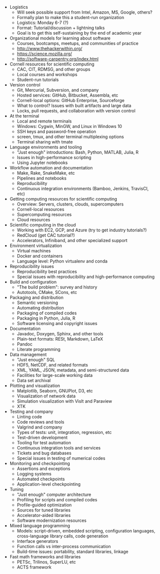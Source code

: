- Logistics
  - Will seek possible support from Intel, Amazon, MS, Google, others?
  - Formally plan to make this a student-run organization
  - Logistics: Monday 6-7 (?)
  - Format: Tutorial/discussion + lightning talks
  - Goal is to get this self-sustaining by the end of academic year
- Organizational models for learning about software
  - Courses, bootcamps, meetups, and communities of practice
  - <http://www.thehackerwithin.org/>
  - <https://science.mozilla.org/>
  - <http://software-carpentry.org/index.html>
- Cornell resources for scientific computing
  - CAC, CIT, RDMSG, and other groups
  - Local courses and workshops
  - Student-run tutorials
- Version control
  - Git, Mercurial, Subversion, and company
  - Hosted services: GitHub, Bitbucket, Assembla, etc
  - Cornell-local options: GitHub Enterprise, Sourceforge
  - What to control?  Issues with built artifacts and large data
  - Locks, pull requests, and collaboration with version control
- At the terminal
  - Local and remote terminals
  - Windows: Cygwin, MinGW, and Linux in Windows 10
  - SSH keys and password-free operation
  - screen, tmux, and other terminal multiplexing options
  - Terminal sharing with tmate
- Language environments and tooling
  - "Just enough" introductions: Bash, Python, MATLAB, Julia, R
  - Issues in high-performance scripting
  - Using Jupyter notebooks
- Workflow automation and documentation
  - Make, Rake, SnakeMake, etc
  - Pipelines and notebooks
  - Reproducibility
  - Continuous integration environments (Bamboo, Jenkins, TravisCI, etc)
- Getting computing resources for scientific computing
  - Overview: Servers, clusters, clouds, supercomputers
  - Cornell-local resources
  - Supercomputing resources
  - Cloud resources
- Scientific computing in the cloud
  - Working with EC2, GCP, and Azure (try to get industry tutorials?)
  - RedCloud (get CAC tutorial?)
  - Accelerators, Infiniband, and other specialized support
- Environment virtualization
  - Virtual machines
  - Docker and containers
  - Language level: Python virtualenv and conda
- Reproducibility issues
  - Reproducibility best practices
  - Special issues with reproducibility and high-performance computing
- Build and configuration
  - "The build problem": survey and history
  - Autotools, CMake, SCons, etc
- Packaging and distribution
  - Semantic versioning
  - Automating distribution
  - Packaging of compiled codes
  - Packaging in Python, Julia, R
  - Software licensing and copyright issues
- Documentation
  - Javadoc, Doxygen, Sphinx, and other tools
  - Plain-text formats: RESt, Markdown, LaTeX
  - Pandoc
  - Literate programming
- Data management
  - "Just enough" SQL
  - HDF5, NetCDF, and related formats
  - XML, YAML, JSON, metadata, and semi-structured data
  - Facilities for large-scale working data
  - Data set archival
- Plotting and visualization
  - Matplotlib, Seaborn, GNUPlot, D3, etc
  - Visualization of network data
  - Simulation visualization with VisIt and Paraview
  - XTK
- Testing and company
  - Linting code
  - Code reviews and tools
  - Valgrind and company
  - Types of tests: unit, integration, regression, etc
  - Test-driven development
  - Tooling for test automation
  - Continuous integration tools and services
  - Tickets and bug databases
  - Special issues in testing of numerical codes
- Monitoring and checkpointing
  - Assertions and exceptions
  - Logging systems
  - Automated checkpoints
  - Application-level checkpointing
- Tuning
  - "Just enough" computer architecture
  - Profiling for scripts and compiled codes
  - Profile-guided optimization
  - Sources for tuned libraries
  - Accelerator-aided libraries
  - Software modernization resources
- Mixed language programming
  - Models: script-driven, embedded scripting, configuration languages,
    cross-language library calls, code generation
  - Interface generators
  - Function calls vs inter-process communication
  - Build-time issues: portability, standard libraries, linkage
- Fast math frameworks and libraries
  - PETSc, Trilinos, SuperLU, etc
  - ACTS framework
